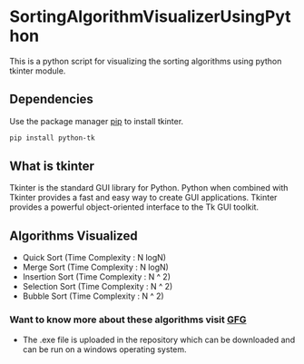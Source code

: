 # SortingAlgorithmVisualizerUsingPython
This is a python script for visualizing the sorting algorithms using python tkinter module.

## Dependencies
Use the package manager [pip](https://pip.pypa.io/en/stable/) to install tkinter.

```bash
pip install python-tk
```

## What is tkinter
Tkinter is the standard GUI library for Python. Python when combined with Tkinter provides a fast and easy way to create GUI applications. 
Tkinter provides a powerful object-oriented interface to the Tk GUI toolkit.

## Algorithms Visualized

* Quick Sort (Time Complexity : N logN)
* Merge Sort (Time Complexity : N logN)
* Insertion Sort (Time Complexity : N ^ 2)
* Selection Sort (Time Complexity : N ^ 2)
* Bubble Sort (Time Complexity : N ^ 2)

### Want to know more about these algorithms visit [GFG](https://www.geeksforgeeks.org/sorting-algorithms/)
* The .exe file is uploaded in the repository which can be downloaded and can be run on a windows operating system.
